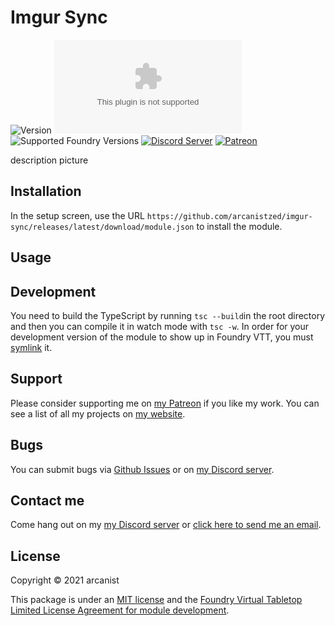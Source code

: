 # Imgur Sync

![Version](https://img.shields.io/github/v/tag/arcanistzed/imgur-sync?label=Version&style=flat-square&color=2577a1) ![Latest Release Download Count](https://img.shields.io/github/downloads/arcanistzed/imgur-sync/latest/module.zip?label=Downloads&style=flat-square&color=9b43a8) ![Supported Foundry Versions](https://img.shields.io/endpoint?url=https://foundryshields.com/version?url=https://raw.githubusercontent.com/arcanistzed/imgur-sync/main/module.json&style=flat-square&color=ff6400) [![Discord Server](https://img.shields.io/badge/-Discord-%232c2f33?style=flat-square&logo=discord)](https://discord.gg/AAkZWWqVav) [![Patreon](https://img.shields.io/badge/-Patreon-%23141518?style=flat-square&logo=patreon)](https://www.patreon.com/bePatron?u=15896855)

description
picture

## Installation

In the setup screen, use the URL `https://github.com/arcanistzed/imgur-sync/releases/latest/download/module.json` to install the module.

## Usage


## Development

You need to build the TypeScript by running `tsc --build`in the root directory and then you can compile it in watch mode with `tsc -w`.
In order for your development version of the module to show up in Foundry VTT, you must [symlink](https://world-smiths.github.io/documentation/wiki/symlinking.html) it.

## Support

Please consider supporting me on [my Patreon](https://patreon.com/arcanistzed) if you like my work. You can see a list of all my projects on [my website](https://arcanist.me).

## Bugs

You can submit bugs via [Github Issues](https://github.com/arcanistzed/imgur-sync/issues/new/choose) or on [my Discord server](https://discord.gg/AAkZWWqVav).

## Contact me

Come hang out on my [my Discord server](https://discord.gg/AAkZWWqVav) or [click here to send me an email](mailto:arcanistzed@gmail.com?subject=Imgur-Sync%20module%20for%20Foundry%20VTT).

## License

Copyright © 2021 arcanist

This package is under an [MIT license](LICENSE) and the [Foundry Virtual Tabletop Limited License Agreement for module development](https://foundryvtt.com/article/license/).
